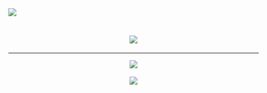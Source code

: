 <a href="https://github.com/mlk-chess?tab=repositories">
  <img align="center" src="https://github-readme-stats.vercel.app/api?username=mlk-chess&include_all_commits=true&count_private=true&show_icons=true&hide_rank=false&hide_border=true&theme=dracula&custom_title=My%20Stats&hide=contribs" />
</a>


<h1 align="center">
  <a href="https://github.com/mlk-chess">
    <img src="https://readme-typing-svg.herokuapp.com/?lines=;Hello+World!&center=true&size=27">
  </a>
</h1>

---


<p align="center">
  <a href="https://github.com/mlk-chess">
    <img src="http://github-readme-streak-stats.herokuapp.com?user=mlk-chess&theme=radical&background=0d1117&border=666">
  </a>
  <br>
  <br>
  <a href="https://github.com/mlk-chess">
    <img align="center" src="https://github-readme-stats.vercel.app/api/top-langs/?username=mlk-chess&layout=compact&theme=radical" />
  </a>
</p>
